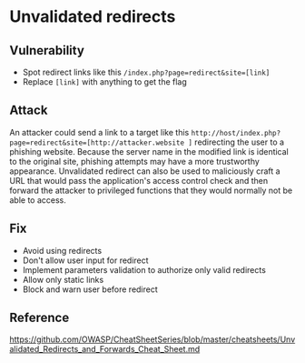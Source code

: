 # Unvalidated redirects

## Vulnerability 
* Spot redirect links like this `/index.php?page=redirect&site=[link]`
* Replace `[link]` with anything to get the flag

## Attack
An attacker could send a link to a target like this 
`http://host/index.php?page=redirect&site=[http://attacker.website
]` redirecting the user to a phishing website. Because the server name in the 
modified link is identical to the original site, phishing attempts may have a 
more trustworthy appearance. Unvalidated redirect can also be used to 
maliciously craft a URL that would pass the application's access control check 
and then forward the attacker to privileged functions that they would normally 
not be able to access.

## Fix
* Avoid using redirects
* Don't allow user input for redirect
* Implement parameters validation to authorize only valid redirects
* Allow only static links
* Block and warn user before redirect

## Reference
https://github.com/OWASP/CheatSheetSeries/blob/master/cheatsheets/Unvalidated_Redirects_and_Forwards_Cheat_Sheet.md
